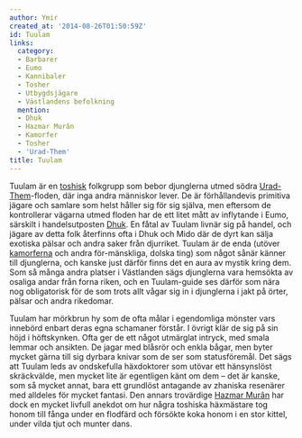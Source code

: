 ```yaml
---
author: Ymir
created_at: '2014-08-26T01:50:59Z'
id: Tuulam
links:
  category:
  - Barbarer
  - Eumo
  - Kannibaler
  - Tosher
  - Utbygdsjägare
  - Västlandens befolkning
  mention:
  - Dhuk
  - Hazmar Murân
  - Kamorfer
  - Tosher
  - 'Urad-Them'
title: Tuulam
---
```


Tuulam är en [toshisk] folkgrupp som bebor djunglerna utmed södra [Urad-Them]-floden, där inga andra
människor lever. De är förhållandevis primitiva jägare och samlare som helst håller sig för sig
själva, men eftersom de kontrollerar vägarna utmed floden har de ett litet mått av inflytande i
Eumo, särskilt i handelsutposten [Dhuk]. En fåtal av Tuulam livnär sig på handel, och jägare av
detta folk återfinns ofta i Dhuk och Mido där de dyrt kan sälja exotiska pälsar och andra saker från
djurriket. Tuulam är de enda (utöver [kamorferna] och andra för-mänskliga, dolska ting) som något
sånär känner till djunglerna, och kanske just därför finns det en aura av mystik kring dem. Som så
många andra platser i Västlanden sägs djunglerna vara hemsökta av osaliga andar från forna riken,
och en Tuulam-guide ses därför som nära nog obligatorisk för de som trots allt vågar sig in i
djunglerna i jakt på örter, pälsar och andra rikedomar.

Tuulam har mörkbrun hy som de ofta målar i egendomliga mönster vars innebörd enbart deras egna
schamaner förstår. I övrigt klär de sig på sin höjd i höftskynken. Ofta ger de ett något utmärglat
intryck, med smala lemmar och ansikten. De jagar med blåsrör och enkla bågar, men byter mycket gärna
till sig dyrbara knivar som de ser som statusföremål. Det sägs att Tuulam leds av ondskefulla
häxdoktorer som utövar ett hänsynslöst skräckvälde, men mycket lite är egentligen känt om dem – det
är kanske, som så mycket annat, bara ett grundlöst antagande av zhaniska resenärer med alldeles för
mycket fantasi. Den annars trovärdige [Hazmar Murân] har dock en mycket livfull anekdot om hur några
toshiska häxmästare tog honom till fånga under en flodfärd och försökte koka honom i en stor kittel,
under vilda tjut och munter dans.

  [toshisk]: Tosher
  [Urad-Them]: Urad-Them
  [Dhuk]: Dhuk
  [kamorferna]: Kamorfer
  [Hazmar Murân]: Hazmar_Murân